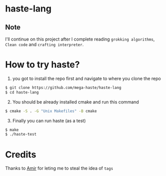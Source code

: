 # haste-lang

## Note
I'll continue on this project after I complete reading `grokking algorithms`, `Clean code` and `crafting interpreter`.

# How to try haste?
1. you got to install the repo first and navigate to where you clone the repo
```sh
$ git clone https://github.com/mega-haste/haste-lang
$ cd haste-lang
```
2. You should be already installed cmake and run this command
```sh
$ cmake -S . -G "Unix Makefiles" -B cmake
```
3. Finally you can run haste (as a test)
```sh
$ make
$ ./haste-test
```

# Credits
Thanks to [Amir](https://github.com/Ameeer1) for leting me to steal the idea of `tags`
